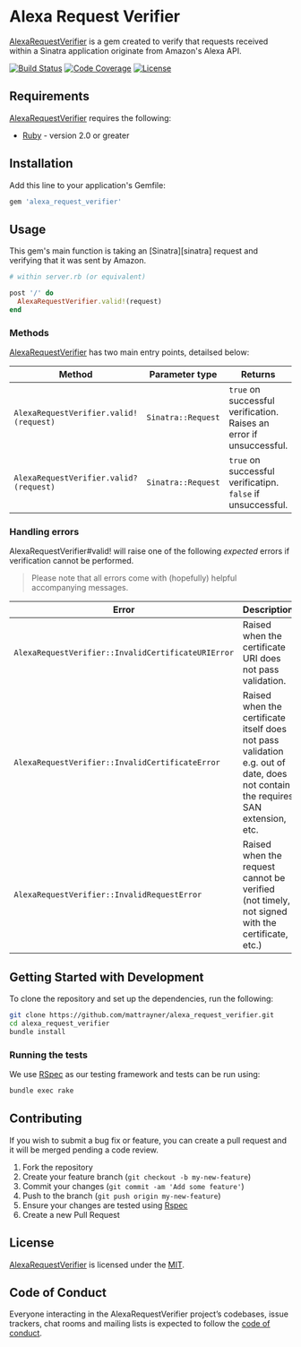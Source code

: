 # Alexa Request Verifier

[AlexaRequestVerifier][alexa_request_verifier] is a gem created to verify that requests received within a Sinatra application originate from Amazon's Alexa API.

[![Build Status][shield-travis]][info-travis] [![Code Coverage][shield-coveralls]][info-coveralls] [![License][shield-license]][info-license]

## Requirements
[AlexaRequestVerifier][alexa_request_verifier] requires the following:
* [Ruby][ruby] - version 2.0 or greater


## Installation

Add this line to your application's Gemfile:

```ruby
gem 'alexa_request_verifier'
```


## Usage
This gem's main function is taking an [Sinatra][sinatra] request and verifying that it was sent by Amazon.

```ruby
# within server.rb (or equivalent)

post '/' do
  AlexaRequestVerifier.valid!(request)
end
```

### Methods
[AlexaRequestVerifier][alexa_request_verifier] has two main entry points, detailsed below:

Method | Parameter type | Returns
---|---|---
`AlexaRequestVerifier.valid!(request)` | `Sinatra::Request` | `true` on successful verification. Raises an error if unsuccessful.
`AlexaRequestVerifier.valid?(request)` | `Sinatra::Request` | `true` on successful verificatipn. `false` if unsuccessful.


### Handling errors
AlexaRequestVerifier#valid! will raise one of the following *expected* errors if verification cannot be performed.

> Please note that all errors come with (hopefully) helpful accompanying messages.

Error | Description
---|---
`AlexaRequestVerifier::InvalidCertificateURIError` | Raised when the certificate URI does not pass validation.
`AlexaRequestVerifier::InvalidCertificateError` | Raised when the certificate itself does not pass validation e.g. out of date, does not contain the requires SAN extension, etc.
`AlexaRequestVerifier::InvalidRequestError` | Raised when the request cannot be verified (not timely, not signed with the certificate, etc.)


## Getting Started with Development
To clone the repository and set up the dependencies, run the following:
```bash
git clone https://github.com/mattrayner/alexa_request_verifier.git
cd alexa_request_verifier
bundle install
```

### Running the tests
We use [RSpec][rspec] as our testing framework and tests can be run using:
```bash
bundle exec rake
```


## Contributing
If you wish to submit a bug fix or feature, you can create a pull request and it will be merged pending a code review.

1. Fork the repository
1. Create your feature branch (`git checkout -b my-new-feature`)
1. Commit your changes (`git commit -am 'Add some feature'`)
1. Push to the branch (`git push origin my-new-feature`)
1. Ensure your changes are tested using [Rspec][rspec]
1. Create a new Pull Request


## License
[AlexaRequestVerifier][alexa_request_verifier] is licensed under the [MIT][info-license].

## Code of Conduct

Everyone interacting in the AlexaRequestVerifier project’s codebases, issue trackers, chat rooms and mailing lists is expected to follow the [code of conduct][code_of_conduct].

[alexa_request_verifier]: https://github.com/mattrayner/alexa_request_verifier
[ruby]:                   http://ruby-lang.org
[rspec]:                  http://rspec.info
[code_of_conduct]:        https://github.com/mattrayner/alexa_request_verifier/blob/master/CODE_OF_CONDUCT.md

[info-travis]:   https://travis-ci.org/mattrayner/alexa_request_verifier
[shield-travis]: https://img.shields.io/travis/mattrayner/alexa_request_verifier.svg

[info-coveralls]:   https://coveralls.io/github/mattrayner/alexa_request_verifier
[shield-coveralls]: https://img.shields.io/coveralls/github/mattrayner/alexa_request_verifier.svg

[info-license]:   https://github.com/mattrayner/alexa_request_verifier/blob/master/LICENSE
[shield-license]: https://img.shields.io/badge/license-MIT-blue.svg